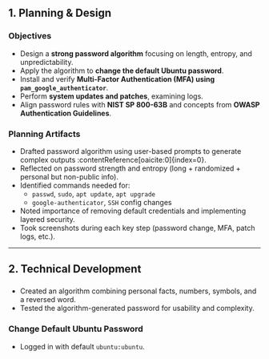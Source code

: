 
## **1. Planning & Design**

### Objectives
- Design a **strong password algorithm** focusing on length, entropy, and unpredictability.
- Apply the algorithm to **change the default Ubuntu password**.
- Install and verify **Multi-Factor Authentication (MFA) using `pam_google_authenticator`**.
- Perform **system updates and patches**, examining logs.
- Align password rules with **NIST SP 800-63B** and concepts from **OWASP Authentication Guidelines**.

### Planning Artifacts
- Drafted password algorithm using user-based prompts to generate complex outputs :contentReference[oaicite:0]{index=0}.
- Reflected on password strength and entropy (long + randomized + personal but non-public info).
- Identified commands needed for:
  - `passwd`, `sudo`, `apt update`, `apt upgrade`
  - `google-authenticator`, `SSH` config changes
- Noted importance of removing default credentials and implementing layered security.
- Took screenshots during each key step (password change, MFA, patch logs, etc.).

---

## **2. Technical Development**

### 
- Created an algorithm combining personal facts, numbers, symbols, and a reversed word.
- Tested the algorithm-generated password for usability and complexity.

### Change Default Ubuntu Password
- Logged in with default `ubuntu:ubuntu`.
